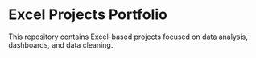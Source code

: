 # Excel Projects Portfolio

This repository contains Excel-based projects focused on data analysis, dashboards, and data cleaning.
